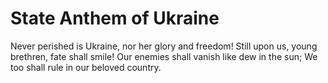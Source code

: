 # State Anthem of Ukraine

Never perished is Ukraine, nor her glory and freedom!
Still upon us, young brethren, fate shall smile!
Our enemies shall vanish like dew in the sun;
We too shall rule in our beloved country.

